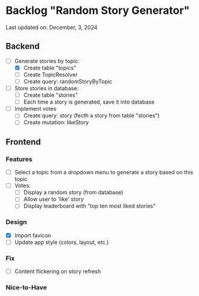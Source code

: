# Backlog "Random Story Generator"

Last updated on: December, 3, 2024

## Backend

- [ ] Generate stories by topic:
  - [x] Create table "topics"
  - [ ] Create TopicResolver
  - [ ] Create query: randomStoryByTopic

- [ ] Store stories in database:
  - [ ] Create table "stories"
  - [ ] Each time a story is generated, save it into database

- [ ] Implement votes
  - [ ] Create query: story (fecth a story from table "stories")
  - [ ] Create mutation: likeStory

## Frontend

### Features

- [ ] Select a topic from a dropdown menu to generate a story based on this topic
- [ ] Votes:
  - [ ] Display a random story (from database)
  - [ ] Allow user to 'like' story
  - [ ] Display leaderboard with "top ten most liked stories"

### Design

- [x] Import favicon
- [ ] Update app style (colors, layout, etc.)

### Fix

- [ ] Content flickering on story refresh

### Nice-to-Have
